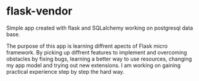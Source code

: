 # flask-vendor
Simple app created with flask and SQLalchemy working on postgresql data base.

The purpose of this app is learning diffrent apects of Flask micro framework.
By picking up diffrent features to implement and overcoming obstacles by fixing bugs, learning a better way to use resources, changing my app model and trying out new extensions. 
I am working on gaining practical experience step by step the hard way.
